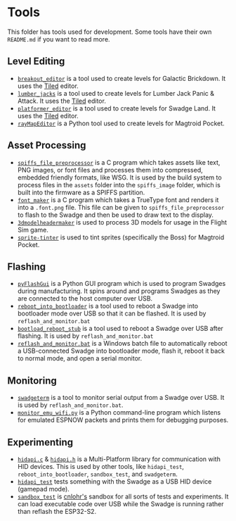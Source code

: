 # Tools

This folder has tools used for development. Some tools have their own `README.md` if you want to read more.

## Level Editing

- [`breakout_editor`](./breakout_editor) is a tool used to create levels for Galactic Brickdown. It uses the [Tiled](https://www.mapeditor.org/) editor.
- [`lumber_jacks`](./lumber_jacks) is a tool used to create levels for Lumber Jack Panic & Attack. It uses the [Tiled](https://www.mapeditor.org/) editor.
- [`platformer_editor`](./platformer_editor) is a tool used to create levels for Swadge Land. It uses the [Tiled](https://www.mapeditor.org/) editor.
- [`rayMapEditor`](./rayMapEditor) is a Python tool used to create levels for Magtroid Pocket.

## Asset Processing

- [`spiffs_file_preprocessor`](./spiffs_file_preprocessor) is a C program which takes assets like text, PNG images, or font files and processes them into compressed, embedded friendly formats, like WSG. It is used by the build system to process files in the `assets` folder into the `spiffs_image` folder, which is built into the firmware as a SPIFFS partition.
- [`font_maker`](./font_maker) is a C program which takes a TrueType font and renders it into a `.font.png` file. This file can be given to `spiffs_file_preprocessor` to flash to the Swadge and then be used to draw text to the display.
- [`3dmodelheadermaker`](./3dmodelheadermaker) is used to process 3D models for usage in the Flight Sim game.
- [`sprite-tinter`](./sprite-tinter) is used to tint sprites (specifically the Boss) for Magtroid Pocket.

## Flashing

- [`pyFlashGui`](./pyFlashGui) is a Python GUI program which is used to program Swadges during manufacturing. It spins around and programs Swadges as they are connected to the host computer over USB.
- [`reboot_into_bootloader`](./reboot_into_bootloader) is a tool used to reboot a Swadge into bootloader mode over USB so that it can be flashed. It is used by `reflash_and_monitor.bat`
- [`bootload_reboot_stub`](./bootload_reboot_stub) is a tool used to reboot a Swadge over USB after flashing. It is used by `reflash_and_monitor.bat`
- [`reflash_and_monitor.bat`](./reflash_and_monitor.bat) is a Windows batch file to automatically reboot a USB-connected Swadge into bootloader mode, flash it, reboot it back to normal mode, and open a serial monitor.

## Monitoring

- [`swadgeterm`](./swadgeterm) is a tool to monitor serial output from a Swadge over USB. It is used by `reflash_and_monitor.bat`.
- [`monitor_emu_wifi.py`](./monitor_emu_wifi.py) is a Python command-line program which listens for emulated ESPNOW packets and prints them for debugging purposes.

## Experimenting

- [`hidapi.c`](./hidapi.c) & [`hidapi.h`](./hidapi.h) is a Multi-Platform library for communication with HID devices. This is used by other tools, like `hidapi_test`, `reboot_into_bootloader`, `sandbox_test`, and `swadgeterm`.
- [`hidapi_test`](./hidapi_test) tests something with the Swadge as a USB HID device (gamepad mode).
- [`sandbox_test`](./sandbox_test) is [cnlohr's](https://github.com/cnlohr) sandbox for all sorts of tests and experiments. It can load executable code over USB while the Swadge is running rather than reflash the ESP32-S2.
